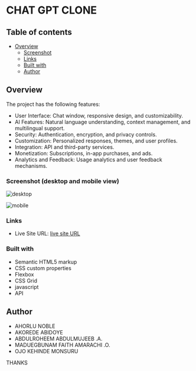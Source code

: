 #  CHAT GPT CLONE 

## Table of contents

- [Overview](#overview)
  - [Screenshot](#screenshot)
  - [Links](#links)
  - [Built with](#built-with)
  - [Author](#author)
  


## Overview


The project has the following features:


- User Interface: Chat window, responsive design, and customizability.
- AI Features: Natural language understanding, context management, and multilingual support.
- Security: Authentication, encryption, and privacy controls.
- Customization: Personalized responses, themes, and user profiles.
- Integration: API and third-party services.
- Monetization: Subscriptions, in-app purchases, and ads.
- Analytics and Feedback: Usage analytics and user feedback mechanisms.


### Screenshot (desktop and mobile view)

![desktop]()

![mobile]()


### Links

- Live Site URL: [live site URL]( https://koded247.github.io/ChatGPT-Clone-Project/ )


### Built with

- Semantic HTML5 markup
- CSS custom properties
- Flexbox
- CSS Grid
- javascript
- API


## Author

- AHORLU NOBLE
- AKOREDE ABIDOYE
- ABDULROHEEM ABDULMUJEEB .A.
- MADUEGBUNAM FAITH AMARACHI .O.
- OJO KEHINDE MONSURU 



THANKS 